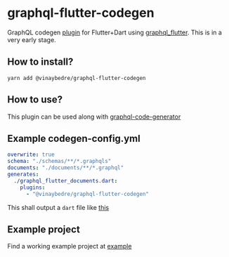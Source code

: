 # graphql-flutter-codegen
GraphQL codegen [plugin](https://graphql-code-generator.com/) for Flutter+Dart using [graphql_flutter](https://pub.dev/packages/graphql_flutter). This is in a very early stage.

## How to install?
`yarn add @vinaybedre/graphql-flutter-codegen`

## How to use?
This plugin can be used along with [graphql-code-generator](https://graphql-code-generator.com/)

## Example codegen-config.yml
```yaml
overwrite: true
schema: "./schemas/**/*.graphqls"
documents: "./documents/**/*.graphql"
generates:
  ./graphql_flutter_documents.dart:
    plugins:
      - "@vinaybedre/graphql-flutter-codegen"
```

This shall output a `dart` file like [this](https://github.com/vinaybedre/graphql-flutter-codegen/blob/master/example/graphql_flutter.dart)

## Example project
Find a working example project at [example](https://github.com/vinaybedre/graphql-flutter-codegen/tree/master/example)